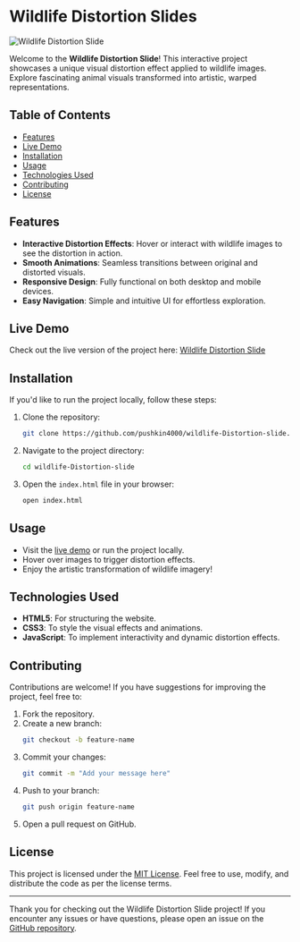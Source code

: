 # Wildlife Distortion Slides

![Wildlife Distortion Slide](https://pushkin4000.github.io/wildlife-Distortion-slide/logo.png)

Welcome to the **Wildlife Distortion Slide**! This interactive project showcases a unique visual distortion effect applied to wildlife images. Explore fascinating animal visuals transformed into artistic, warped representations.

## Table of Contents
- [Features](#features)
- [Live Demo](#live-demo)
- [Installation](#installation)
- [Usage](#usage)
- [Technologies Used](#technologies-used)
- [Contributing](#contributing)
- [License](#license)

## Features
- **Interactive Distortion Effects**: Hover or interact with wildlife images to see the distortion in action.
- **Smooth Animations**: Seamless transitions between original and distorted visuals.
- **Responsive Design**: Fully functional on both desktop and mobile devices.
- **Easy Navigation**: Simple and intuitive UI for effortless exploration.

## Live Demo
Check out the live version of the project here: [Wildlife Distortion Slide](https://pushkin4000.github.io/wildlife-Distortion-slide/)

## Installation
If you'd like to run the project locally, follow these steps:

1. Clone the repository:
   ```bash
   git clone https://github.com/pushkin4000/wildlife-Distortion-slide.git
   ```

2. Navigate to the project directory:
   ```bash
   cd wildlife-Distortion-slide
   ```

3. Open the `index.html` file in your browser:
   ```bash
   open index.html
   ```

## Usage
- Visit the [live demo](https://pushkin4000.github.io/wildlife-Distortion-slide/) or run the project locally.
- Hover over images to trigger distortion effects.
- Enjoy the artistic transformation of wildlife imagery!

## Technologies Used
- **HTML5**: For structuring the website.
- **CSS3**: To style the visual effects and animations.
- **JavaScript**: To implement interactivity and dynamic distortion effects.

## Contributing
Contributions are welcome! If you have suggestions for improving the project, feel free to:

1. Fork the repository.
2. Create a new branch:
   ```bash
   git checkout -b feature-name
   ```
3. Commit your changes:
   ```bash
   git commit -m "Add your message here"
   ```
4. Push to your branch:
   ```bash
   git push origin feature-name
   ```
5. Open a pull request on GitHub.

## License
This project is licensed under the [MIT License](LICENSE). Feel free to use, modify, and distribute the code as per the license terms.

---

Thank you for checking out the Wildlife Distortion Slide project! If you encounter any issues or have questions, please open an issue on the [GitHub repository](https://github.com/pushkin4000/wildlife-Distortion-slide).

